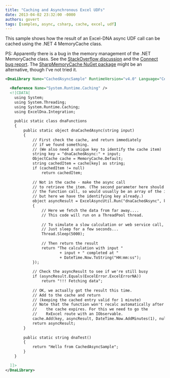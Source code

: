 ```yaml
---
title: "Caching and Asynchronous Excel UDFs"
date: 2013-04-02 23:32:00 -0000
authors: govert
tags: [samples, async, csharp, cache, excel, udf]
---
```

This sample shows how the result of an Excel-DNA async UDF call can be cached using the .NET 4 MemoryCache class.

PS: Apparently there is a bug in the memory management of the .NET MemoryCache class. See the [StackOverflow discussion][memorycache-strangeness] and the [Connect bug report][memorycache-bug]. The [SharpMemoryCache NuGet package][sharp-memory-cache] might be an alternative, though I've not tried it.

```xml
<DnaLibrary Name="CachedAsyncSample" RuntimeVersion="v4.0" Language="C#">

  <Reference Name="System.Runtime.Caching" />
  <![CDATA[
    using System;
    using System.Threading;
    using System.Runtime.Caching;
    using ExcelDna.Integration;
    
    public static class dnaFunctions
    {
        public static object dnaCachedAsync(string input)
        {
            // First check the cache, and return immediately 
            // if we found something.
            // (We also need a unique key to identify the cache item)
            string key = "dnaCachedAsync:" + input;
            ObjectCache cache = MemoryCache.Default; 
            string cachedItem = cache[key] as string;
            if (cachedItem != null) 
                return cachedItem;
    
            // Not in the cache - make the async call 
            // to retrieve the item. (The second parameter here should identify 
            // the function call, so would usually be an array of the input parameters, 
            // but here we have the identifying key already.)
            object asyncResult = ExcelAsyncUtil.Run("dnaCachedAsync", key, () => 
            {
                // Here we fetch the data from far away....
                // This code will run on a ThreadPool thread.
    
                // To simulate a slow calculation or web service call,
                // Just sleep for a few seconds...
                Thread.Sleep(5000);
    
                // Then return the result
                return "The calculation with input " 
                        + input + " completed at " 
                        + DateTime.Now.ToString("HH:mm:ss");
            });
    
            // Check the asyncResult to see if we're still busy
            if (asyncResult.Equals(ExcelError.ExcelErrorNA))
                return "!!! Fetching data";
    
            // OK, we actually got the result this time.
            // Add to the cache and return
            // (keeping the cached entry valid for 1 minute)
            // Note that the function won't recalc automatically after 
            //    the cache expires. For this we need to go the 
            //    RxExcel route with an IObservable.
            cache.Add(key, asyncResult, DateTime.Now.AddMinutes(1), null);
            return asyncResult;
        }
    
        public static string dnaTest()
        {
            return "Hello from CachedAsyncSample";
        }
    }

  ]]>
</DnaLibrary>
```

[memorycache-strangeness]: http://stackoverflow.com/questions/6895956/memorycache-strangeness
[memorycache-bug]: https://connect.microsoft.com/VisualStudio/feedback/details/806334/system-runtime-caching-memorycache-do-not-respect-memory-limits#
[sharp-memory-cache]: http://www.nuget.org/packages/SharpMemoryCache
